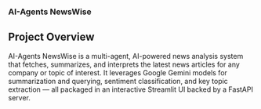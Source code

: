 ### **AI-Agents NewsWise**

## Project Overview

AI-Agents NewsWise is a multi-agent, AI-powered news analysis system that fetches, summarizes, and interprets the latest news articles for any company or topic of interest. It leverages Google Gemini models for summarization and querying, sentiment classification, and key topic extraction — all packaged in an interactive Streamlit UI backed by a FastAPI server.

